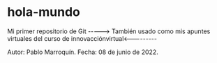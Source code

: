 # hola-mundo
Mi primer repositorio de Git
-----> También usado como mis apuntes virtuales del curso de innovacciónvirtual<---------

Autor: Pablo Marroquín.
Fecha: 08 de junio de 2022.
